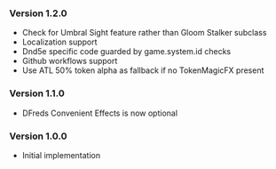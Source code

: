 
### Version 1.2.0
* Check for Umbral Sight feature rather than Gloom Stalker subclass
* Localization support
* Dnd5e specific code guarded by game.system.id checks
* Github workflows support
* Use ATL 50% token alpha as fallback if no TokenMagicFX present

### Version 1.1.0
* DFreds Convenient Effects is now optional

### Version 1.0.0
* Initial implementation